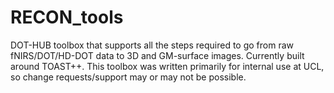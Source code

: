 # RECON_tools
DOT-HUB toolbox that supports all the steps required to go from raw fNIRS/DOT/HD-DOT data to 3D and GM-surface images. Currently built around TOAST++. This toolbox was written primarily for internal use at UCL, so change requests/support may or may not be possible.
